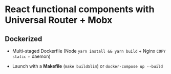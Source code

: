 # React functional components with Universal Router + Mobx

## Dockerized

- Multi-staged Dockerfile (Node `yarn install && yarn build` + Nginx `COPY static` + daemon)

- Launch with a **Makefile** (`make buildSlim`) or `docker-compose up --build`
